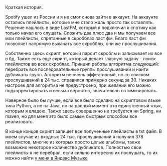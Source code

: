 Краткая история.

Spotify ушел из России и я не смог снова зайти в аккаунт. На аккаунте остались плейлисты, которые мне стало жаль просто так оставлять. 
Решение нашлось в виде LastFM, который я подключил к спотику как только начал его слушать. Сложить два плюс два и мы получаем все мои плейлисты,
спрятанные в скробблах ласт фм. Благо ласт фм позволяет напрямую выкачать все скробблы, они же прослушивания.

Собственно здесь скрипт, который парсит скроблы и записывает их все в бд. Также есть еще скрипт, который делает главную задачу - поиск плейлистов во всех скроблах.
Принцип работы алгоритма следующий: перебрать все последовательные группы прослушиваний и найти дубликаты групп. Алгоритм не очень эффективный, но со списком
прослушиваний в 24 тыс. справился примерно секунд за 30. Никаких настроек для алгоритма не предустроено, при желании его можно подкорректировать и весьма вероятно,
значительно оптимизировать.

Наверное было бы лучше, если все было сделано на скриптовом языке типа Python, а не на Java, но на данный момент это единственный язык, которым я владею. 
Также здесь совершенно не требуется ни Spring, ни maven, но для меня это было самым быстрым способом все реализовать.
 
В конце концов скрипт запишет все полученные плейлисты в txt файл. В моем случае из входных 24 тыс. прослушиваний я получил 378 плейлистов, многие из которых просто
целые альбомы, также возможно некоторое количество дубликатов. Полностью свои плейлисты я не перебрал, если сильно интересно их послушать, то их можно найти [у меня
в Яндекс Музыке](https://music.yandex.ru/users/nufirdy/playlists)
